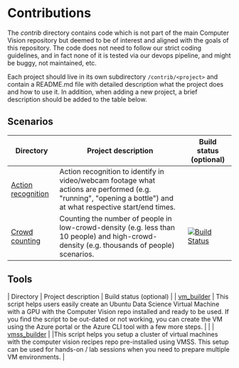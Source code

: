 # Contributions

The *contrib* directory contains code which is not part of the main Computer Vision repository but deemed to be of interest and aligned with the goals of this repository. The code does not need to follow our strict coding guidelines, and in fact none of it is tested via our devops pipeline, and might be buggy, not maintained, etc.

Each project should live in its own subdirectory ```/contrib/<project>``` and contain a README.md file with detailed description what the project does and how to use it. In addition, when adding a new project, a brief description should be added to the table below.


## Scenarios
| Directory | Project description | Build status (optional) |
|---|---|---|
| [Action recognition](action_recognition) | Action recognition to identify in video/webcam footage what actions are performed (e.g. "running", "opening a bottle") and at what respective start/end times.| |
| [Crowd counting](crowd_counting) | Counting the number of people in low-crowd-density (e.g. less than 10 people) and high-crowd-density (e.g. thousands of people) scenarios. | [![Build Status](https://dev.azure.com/team-sharat/crowd-counting/_apis/build/status/lixzhang.cnt?branchName=lixzhang%2Fsubmodule-rev3)](https://dev.azure.com/team-sharat/crowd-counting/_build/latest?definitionId=49&branchName=lixzhang%2Fsubmodule-rev3)|

## Tools
| Directory | Project description | Build status (optional) |
| [vm_builder](vm_builder) | This script helps users easily create an Ubuntu Data Science Virtual Machine with a GPU with the Computer Vision repo installed and ready to be used. If you find the script to be out-dated or not working, you can create the VM using the Azure portal or the Azure CLI tool with a few more steps. | |
| [vmss_builder](vmss_builder) | |This script helps you setup a cluster of virtual machines with the computer vision recipes repo pre-installed using VMSS. This setup can be used for hands-on / lab sessions when you need to prepare multiple VM environments.
 |
